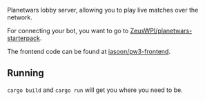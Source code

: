 Planetwars lobby server, allowing you to play live matches over the network.

For connecting your bot, you want to go to [ZeusWPI/planetwars-starterpack](https://github.com/ZeusWPI/planetwars-starterpack).

The frontend code can be found at [iasoon/pw3-frontend](https://github.com/iasoon/pw3-frontend).

## Running

`cargo build` and `cargo run` will get you where you need to be.
